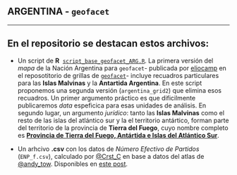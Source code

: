 ## ARGENTINA - `geofacet`
------
## En el repositorio se destacan estos archivos: 

* Un script de **R**  [`script_base_geofacet_ARG.R`](https://github.com/TuQmano/geofacet_ARG/blob/master/script_base_geofacet_ARG.R). La primera versión del _mapa_ de la Nación Argentina para `geofacet`- publicada por [eliocamp](https://github.com/eliocamp) en el reposotitorio de grillas de [`geofacet`](https://hafen.github.io/geofacet/rd.html#grids_1)- incluye recuadros particulares para las **Islas Malvinas** y la **Antartida Argentina**. En este script proponemos una segunda versión (`argentina_grid2`) que elimina esos recuadros. Un primer argumento práctico es que dificilmente publicaremos _data_ espeficica para esas unidades de análisis. En segundo lugar, un argumento _jurídico_: tanto las **Islas Malvinas** como el resto de las islas del atlántico sur y la el territorio antártico, forman parte del territorio de la provincia de **Tierra del Fuego**, cuyo nombre completo es [**Provincia de Tierra del Fuego, Antártida e Islas del Atlántico Sur**](https://es.wikipedia.org/wiki/Provincia_de_Tierra_del_Fuego,_Ant%C3%A1rtida_e_Islas_del_Atl%C3%A1ntico_Sur).


* Un arhcivo **.csv** con los datos de *Número Efectivo de Partidos* (`ENP_f.csv`), calculado por [@Crst_C](https://twitter.com/Crst_C/) en base a datos del atlas de [@andy_tow](https://twitter.com/andy_tow/). Disponibles en [este post](http://observablesyhechos.blogspot.mx/2014/08/numero-efectivo-de-partidos-en.html). 


